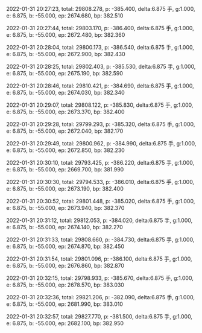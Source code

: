2022-01-31 20:27:23, total: 29808.278, p: -385.400, delta:6.875 手, g:1.000, e: 6.875, b: -55.000, ep: 2674.680, bp: 382.510

2022-01-31 20:27:44, total: 29803.170, p: -386.400, delta:6.875 手, g:1.000, e: 6.875, b: -55.000, ep: 2672.480, bp: 382.360

2022-01-31 20:28:04, total: 29800.173, p: -386.540, delta:6.875 手, g:1.000, e: 6.875, b: -55.000, ep: 2672.900, bp: 382.430

2022-01-31 20:28:25, total: 29802.403, p: -385.530, delta:6.875 手, g:1.000, e: 6.875, b: -55.000, ep: 2675.190, bp: 382.590

2022-01-31 20:28:46, total: 29810.421, p: -384.690, delta:6.875 手, g:1.000, e: 6.875, b: -55.000, ep: 2674.030, bp: 382.340

2022-01-31 20:29:07, total: 29808.122, p: -385.830, delta:6.875 手, g:1.000, e: 6.875, b: -55.000, ep: 2673.370, bp: 382.400

2022-01-31 20:29:28, total: 29799.293, p: -385.320, delta:6.875 手, g:1.000, e: 6.875, b: -55.000, ep: 2672.040, bp: 382.170

2022-01-31 20:29:49, total: 29800.962, p: -384.990, delta:6.875 手, g:1.000, e: 6.875, b: -55.000, ep: 2672.850, bp: 382.230

2022-01-31 20:30:10, total: 29793.425, p: -386.220, delta:6.875 手, g:1.000, e: 6.875, b: -55.000, ep: 2669.700, bp: 381.990

2022-01-31 20:30:30, total: 29794.533, p: -386.010, delta:6.875 手, g:1.000, e: 6.875, b: -55.000, ep: 2673.190, bp: 382.400

2022-01-31 20:30:52, total: 29801.448, p: -385.020, delta:6.875 手, g:1.000, e: 6.875, b: -55.000, ep: 2673.940, bp: 382.370

2022-01-31 20:31:12, total: 29812.053, p: -384.020, delta:6.875 手, g:1.000, e: 6.875, b: -55.000, ep: 2674.140, bp: 382.270

2022-01-31 20:31:33, total: 29808.660, p: -384.730, delta:6.875 手, g:1.000, e: 6.875, b: -55.000, ep: 2674.870, bp: 382.450

2022-01-31 20:31:54, total: 29801.096, p: -386.100, delta:6.875 手, g:1.000, e: 6.875, b: -55.000, ep: 2676.860, bp: 382.870

2022-01-31 20:32:15, total: 29798.933, p: -385.670, delta:6.875 手, g:1.000, e: 6.875, b: -55.000, ep: 2678.570, bp: 383.030

2022-01-31 20:32:36, total: 29821.206, p: -382.090, delta:6.875 手, g:1.000, e: 6.875, b: -55.000, ep: 2681.990, bp: 383.010

2022-01-31 20:32:57, total: 29827.770, p: -381.500, delta:6.875 手, g:1.000, e: 6.875, b: -55.000, ep: 2682.100, bp: 382.950